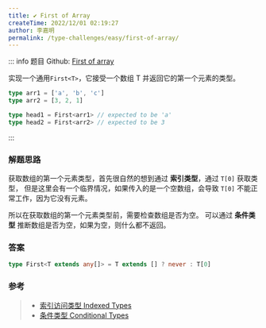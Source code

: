 ```yaml
---
title: ✔️ First of Array
createTime: 2022/12/01 02:19:27
author: 李嘉明
permalink: /type-challenges/easy/first-of-array/
---
```


::: info 题目
Github: [First of array](https://github.com/type-challenges/type-challenges/blob/main/questions/00014-easy-first/)

实现一个通用`First<T>`，它接受一个数组 T 并返回它的第一个元素的类型。

```ts
type arr1 = ['a', 'b', 'c']
type arr2 = [3, 2, 1]

type head1 = First<arr1> // expected to be 'a'
type head2 = First<arr2> // expected to be 3
```

:::

### 解题思路

获取数组的第一个元素类型，首先很自然的想到通过 **索引类型**，通过 `T[0]` 获取类型，
但是这里会有一个临界情况，如果传入的是一个空数组，会导致 `T[0]` 不能正常工作，因为它没有元素。

所以在获取数组的第一个元素类型前，需要检查数组是否为空。
可以通过 **条件类型** 推断数组是否为空，如果为空，则什么都不返回。

### 答案

```ts
type First<T extends any[]> = T extends [] ? never : T[0]
```

### 参考

> - [索引访问类型 Indexed Types](https://www.typescriptlang.org/docs/handbook/2/indexed-access-types.html)
> - [条件类型 Conditional Types](https://www.typescriptlang.org/docs/handbook/2/conditional-types.html)
